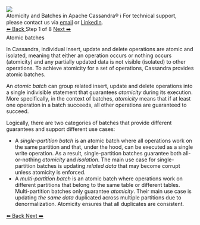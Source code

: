 <!-- TOP -->
<div class="top">
  <img class="scenario-academy-logo" src="https://datastax-academy.github.io/katapod-shared-assets/images/ds-academy-2023.svg" />
  <div class="scenario-title-section">
    <span class="scenario-title">Atomicity and Batches in Apache Cassandra®</span>
    <span class="scenario-subtitle">ℹ️ For technical support, please contact us via <a href="mailto:aleksandr.volochnev@datastax.com">email</a> or <a href="https://dtsx.io/aleks">LinkedIn</a>.</span>
  </div>
</div>

<!-- NAVIGATION -->
<div id="navigation-top" class="navigation-top">
 <a href='command:katapod.loadPage?[{"step":"intro"}]'
   class="btn btn-dark navigation-top-left">⬅️ Back
 </a>
<span class="step-count"> Step 1 of 8</span>
 <a href='command:katapod.loadPage?[{"step":"step2-cassandra"}]' 
    class="btn btn-dark navigation-top-right">Next ➡️
  </a>
</div>

<!-- CONTENT -->

<div class="step-title">Atomic batches</div>

In Cassandra, individual insert, update and delete operations are atomic and isolated, meaning that 
either an operation occurs or nothing occurs (atomicity) and any partially updated data is not visible (isolated) 
to other operations. To achieve atomicity for a set of operations, Cassandra provides atomic batches. 

An *atomic batch* can group related insert, update and delete operations into 
a single indivisible statement that guarantees *atomicity* during its execution. More specifically, 
in the context of batches, *atomicity* means that if at least one operation in a batch succeeds, 
all other operations are guaranteed to succeed.

Logically, there are two categories of batches that provide different guarantees and support different use cases: 
- A *single-partition batch* is an atomic batch where all operations work on the same partition and that, under the hood, 
can be executed as a single write operation. As a result, single-partition batches guarantee both 
all-or-nothing *atomicity* and *isolation*. The main use case for single-partition batches is 
updating *related data* that may become corrupt unless atomicity is enforced.
- A *multi-partition batch* is an atomic batch where operations work on different partitions 
that belong to the same table or different tables. Multi-partition batches only guarantee *atomicity*. Their main use case 
is updating *the same data* duplicated across multiple partitions due to denormalization. Atomicity ensures that all duplicates 
are consistent.

<!-- NAVIGATION -->
<div id="navigation-bottom" class="navigation-bottom">
 <a href='command:katapod.loadPage?[{"step":"intro"}]'
   class="btn btn-dark navigation-bottom-left">⬅️ Back
 </a>
 <a href='command:katapod.loadPage?[{"step":"step2-cassandra"}]'
    class="btn btn-dark navigation-bottom-right">Next ➡️
  </a>
</div>
